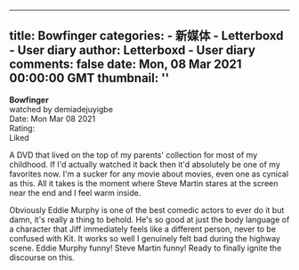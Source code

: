 
---
title: Bowfinger
categories: 
    - 新媒体
    - Letterboxd - User diary
author: Letterboxd - User diary
comments: false
date: Mon, 08 Mar 2021 00:00:00 GMT
thumbnail: ''
---

<div>   
<b>Bowfinger</b><br>watched by demiadejuyigbe<br>Date: Mon Mar 08 2021<br>Rating:  <br>Liked<br>








<div>



<div><p>A DVD that lived on the top of my parents' collection for most of my childhood. If I'd actually watched it back then it'd absolutely be one of my favorites now. I'm a sucker for any movie about movies, even one as cynical as this. All it takes is the moment where Steve Martin stares at the screen near the end and I feel warm inside.</p><p>Obviously Eddie Murphy is one of the best comedic actors to ever do it but damn, it's really a thing to behold. He's so good at just the body language of a character that Jiff immediately feels like a different person, never to be confused with Kit. It works so well I genuinely felt bad during the highway scene. Eddie Murphy funny! Steve Martin funny! Ready to finally ignite the discourse on this.</p></div>

</div>
  
</div>
            